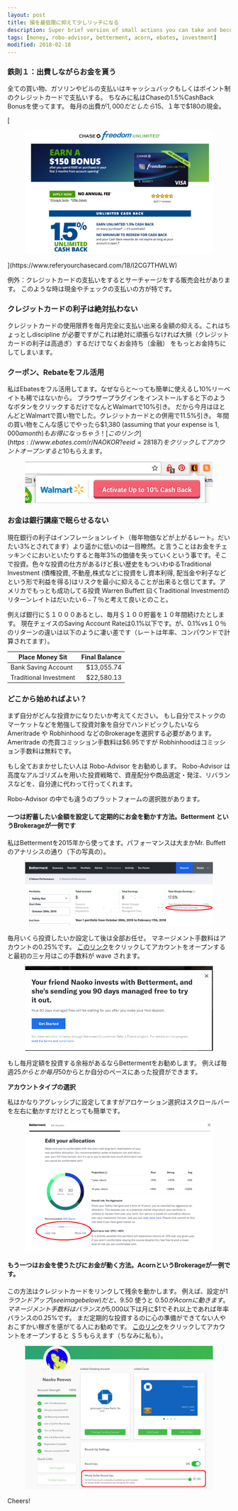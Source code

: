 ```yaml
---
layout: post
title: 損を最低限に抑えて少しリッチになる
description: Super brief version of small actions you can take and become richer
tags: [money, robo-advisor, betterment, acorn, ebates, investment]
modified: 2018-02-18
---
```


### 鉄則１：出費しながらお金を貰う

全ての買い物、ガソリンやビルの支払いはキャッシュバックもしくはポイント制のクレジットカードで支払いする。
ちなみに私はChaseの1.5%CashBack Bonusを使ってます。
毎月の出費が$1,000だとしたら$15、１年で$180の現金。

[<figure class="full">
	<img src="/images/2017-02-18/chase-cc.png" alt="">
</figure>](https://www.referyourchasecard.com/18/I2CG7THWLW)

例外：クレジットカードの支払いをするとサーチャージをする販売会社があります。
このような時は現金やチェックの支払いの方が特です。



### クレジットカードの利子は絶対払わない

クレジットカードの使用限界を毎月完全に支払い出来る金額の抑える。これはちょっとしdiscipline 
が必要ですがこれは絶対に頑張らなければ大損（クレジットカードの利子は高過ぎ）するだけでなくお金持ち（金融）
をもっとお金持ちにしてしまいます。

### クーポン、Rebateをフル活用


私はEbatesをフル活用してます。なぜならと〜っても簡単に使えるし10%リーベイトも稀ではないから。
ブラウザープラグインをインストールすると下のようなボタンをクリックするだけでなんとWalmartで10%引き。
だから今月はほとんどとWalmartで買い物でした。クレジットカードとの併用で11.5%引き。
年間の買い物をこんな感じでやったら$1,380 (assuming that your expense is $1,000 a month) もお得になっちゃう！
[このリンク](https://www.ebates.com/r/NAOKOR?eeid=28187)をクリックしてアカウントオープンすると$10もらえます。

<figure class="full">
	<img src="/images/2017-02-18/ebates.png" alt="">
</figure>


### お金は銀行講座で眠らせるない

現在銀行の利子はインフレーションレイト（毎年物価などが上がるレート。だいたい3%とされてます）より遥かに低いのは一目瞭然。と言うことはお金をチェッキンぐにおいといたりすると毎年3%の価値を失っていくという事です。そこで投資。色々な投資の仕方があるけど長い歴史をもついわゆるTraditional Investment (債権投資, 不動産,株式などに投資をし資本利得, 配当金や利子などという形で利益を得る)はリスクを最小に抑えることが出来ると信じてます。アメリカでもっとも成功してる投資 Warren Buffett 曰くTraditional Investmentのリターンレイトはだいたい６−７％と考えて良いとのこと。

例えば銀行に＄１０００あるとし、毎月＄１００貯蓄を１０年間続けたとします。
現在チェイスのSaving Account Rateは0.1%以下です。が、0.1%vs１０％のリターンの違いは以下のように凄い差です（レートは年率、コンパウンドで計算されてます）。

| Place Money Sit        | Final Balance |
| ---------------------- |--------------:|
| Bank Saving Account    |   $13,055.74  |
| Traditional Investment |   $22,580.13  |


### どこから始めればよい？

まず自分がどんな投資かになりたいか考えてください。
もし自分でストックのマーケットなどを勉強して投資対象を自分でハンドピックしたいなら
Ameritrade や Robhinhood などのBrokerageを選択する必要があります。
Ameritrade の売買コミッション手数料は$6.95ですが Robhinhoodはコミッション手数料は無料です。

もし全ておまかせしたい人は Robo-Advisor をお勧めします。
Robo-Advisor は高度なアルゴリズムを用いた投資戦略で、資産配分や商品選定・発注、リバランスなどを、自分達に代わって行ってくれます。
 
Robo-Advisor の中でも違うのプラットフォームの選択肢があります。

#### 一つは貯蓄したい金額を設定して定期的にお金を動かす方法。Betterment というBrokerageが一例です

私はBettermentを2015年から使ってます。パフォーマンスは大まかMr. Buffettのアナリシスの通り（下の写真の）。
<figure class="full">
	<img src="/images/2017-02-18/betterment-performance.png" alt="">
</figure>

毎月いくら投資したいか設定して後は全部お任せ。
マネージメント手数料はアカウントの0.25%です。
[このリンク](https://www.betterment.com/invite/naokoreeves)をクリックしてアカウントをオープンすると最初の三ヶ月はこの手数料が wave されます。
<figure class="full">
	<img src="/images/2017-02-18/betterment-invitation.png" alt="">
</figure>

もし毎月定額を投資する余裕があるならBettermentをお勧めします。
例えば毎週$25からとか毎月$50からとか自分のペースにあった投資ができます。

**アカウントタイプの選択**

私はかなりアグレッシブに設定してますがアロケーション選択はスクロールバーを左右に動かすだけととっても簡単です。
<figure class="full">
	<img src="/images/2017-02-18/betterment-allocation.png" alt="">
</figure>

#### もう一つはお金を使うたびにお金が動く方法。AcornというBrokerageが一例です。

この方法はクレジットカードをリンクして残余を動かします。
例えば、設定が$1ラウンドアップ(see image below)だと、$9.50 使うと $0.50 がAcornに動きます。
マネージメント手数料はバランスが$5,000以下は月に$1でそれ以上であれば年率バランスの0.25%です。
まだ定期的な投資するのに心の準備ができてない人やおこずかい稼ぎを感がてる人にお勧めです。
[このリンク](https://acorns.com/invite/DAYVYD)をクリックしてアカウントをオープンすると
＄５もらえます（ちなみに私も）。
<figure class="full">
	<img src="/images/2017-02-18/acorn.png" alt="">
</figure>



Cheers!
